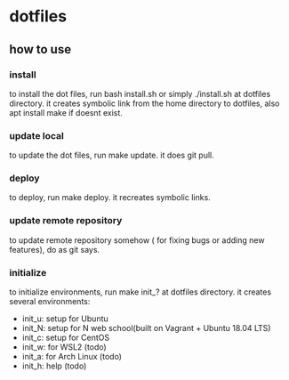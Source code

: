 # dotfiles
## how to use
### install
to install the dot files, run bash install.sh or simply ./install.sh at dotfiles directory.
it creates symbolic link from the home directory to dotfiles, also apt install make if doesnt exist.

### update local
to update the dot files, run make update.
it does git pull.

### deploy
to deploy, run make deploy.
it recreates symbolic links.

### update remote repository
to update remote repository somehow ( for fixing bugs or adding new features), do as git says.

### initialize
to initialize environments, run make init\_? at dotfiles directory.
it creates several environments:

- init\_u: setup for Ubuntu
- init\_N: setup for N web school(built on Vagrant + Ubuntu 18.04 LTS)
- init\_c: setup for CentOS
- init\_w: for WSL2 (todo)
- init\_a: for Arch Linux (todo)
- init\_h: help (todo)
